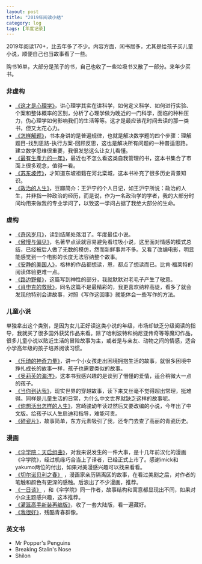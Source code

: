 ```yaml
---
layout: post
title: "2019年阅读小结"
category: log
tags: [年度记录]
---
```


2019年阅读170+，比去年多了不少。内容方面，闲书居多，尤其是给孩子买儿童小说，顺便自己也当故事看了一些。

购书16单，大部分是孩子的书，自己也收了一些垃圾书又散了一部分。来年少买书。

### 非虚构

- [《这才是心理学》](https://book.douban.com/subject/26686251/)，讲心理学其实在讲科学，如何定义科学、如何进行实验、个案和整体概率的区别，分析了心理学做为晚近的一门科学，面临的种种压力，伪心理学如何影响我们的生活等等。这才是最应该花时间去读的那一类书，但又太花心力。
- [《怎样解题》](https://book.douban.com/subject/6983584/)，书本身讲的是普遍规律，也就是解决数学题的四个步骤：理解题目-找到思路-执行方案-回顾反思，这也是解决所有问题的一种普适思路。建立数学思维很重要，我很发愁这么让女儿看懂。
- [《最有生產力的一年》](https://book.douban.com/subject/26854756/)，最近也不怎么看这类自我管理的书，这本书集合了市面上很多观念，值得一看。
- [《苏东坡传》](https://book.douban.com/subject/1792668/)，才知道东坡祖籍在河北栾城，这本书补充了很多历史背景知识。
- [《政治的人生》](https://book.douban.com/subject/2125296/)，豆瓣简介：王沪宁的个人日记，如王沪宁所说：政治的人生，并非指一种政治的经历，而是说，作为一名政治学的学者，我的大部分时间均用来做我的专业学问了，以致这一学问占据了我绝大部分的生命。

### 虚构

- [《奇风岁月》](https://book.douban.com/subject/6016234/)，读到结尾处落泪了。年度最佳小说。
- [《傲慢与偏见》](https://book.douban.com/subject/4881639/)，名著早点读就容易避免看垃圾小说，这里面对情感的模式总结，已经被后人做了无数的模仿，然而新鲜事并不多。又看了改编电影，明显能感觉到一个电影的长度无法容纳整个故事。
- [《安静的美国人》](https://book.douban.com/subject/26284407/)，格林的作品都想读，恩，都点了想读而已。比肯·福莱特的阅读体验更难一点。
- [《路边野餐》](https://book.douban.com/subject/11612052/)，这篇写到神性的部分，我就默默对老毛子产生了敬意。
- [《肖申克的救赎》](https://book.douban.com/subject/26262050/)，同名这篇不是最精彩的，我更喜欢纳粹高徒，看多了就会发现他特别会讲故事，对照《写作这回事》就能体会一些写作的方法。

### 儿童小说

单独拿出这个类别，是因为女儿正好读这类小说的年级，市场却缺乏分级阅读的指导，我就买了很多国外获奖作品来看。除了哈利波特和纳尼亚传奇等等魔幻作品，很多儿童小说以贴近生活的冒险故事为主，或者是与亲友、动物之间的情感，适合小学高年级的孩子培养阅读习惯。

- [《乐琦的神奇力量》](https://book.douban.com/subject/5363759/)，讲一个小女孩走出困境拥抱生活的故事，就很多困境中挣扎成长的故事一样，孩子也需要类似的故事。
- [《奥莉芙的海洋》](https://book.douban.com/subject/25773736/)，这本书我感兴趣的是谈到了懵懂的爱情，适合稍微大一点的孩子。
- [《当你到达我》](https://book.douban.com/subject/4909249/)，现实世界的穿越故事，读下来又丝毫不觉得超出常理，挺难得。同样是儿童生活的日常，为什么中文世界就缺乏这样的故事呢。
- [《你想活出怎样的人生》](https://book.douban.com/subject/34659228/)，宫崎骏幼年读过然后又要改编的小说，今年出了中文版。给孩子以人生启迪和指导，难能可贵。
- [《碎瓷片》](https://book.douban.com/subject/3693101/)，故事简单，东方元素吸引了我，还专门去查了高丽的青瓷历史。

### 漫画

- [《伞学院：天启组曲》](https://book.douban.com/subject/34889908/)，对我来说发生的一件大事，是十几年前汉化的漫画《伞学院》，经过机缘巧合当上了译者，已经正式上市了。感谢imick和yakumo两位的付出，如果对美漫感兴趣可以找来看看。
- [《切尔诺贝利之春》](https://book.douban.com/subject/26906378/) ，漫画家亲历隔离区的故事，在看过美剧之后，对作者的笔触和颜色有更深的感触。后浪出了不少漫画，推荐。
- [《一日谈》](https://book.douban.com/subject/26794876/) ，和《伞学院》同一作者，故事结构和寓意都显现出不同，如果对小众主题感兴趣，这本推荐。
- [《灌篮高手新装再编版》](https://book.douban.com/subject/34808678/)，收了一套大陆版，看一遍藏好。
- [《我很好》](https://book.douban.com/subject/25817203/)，残酷青春群像。

### 英文书

- Mr Popper's Penguins
- Breaking Stalin's Nose
- Shilon
